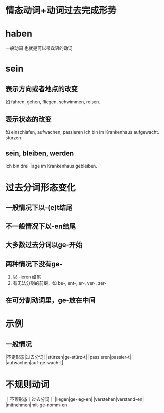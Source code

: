 # 情态动词+动词过去完成形势
# haben
一般动词 也就是可以带宾语的动词
# sein
## 表示方向或者地点的改变
如 fahren, gehen, fliegen, schwimmen, reisen.

## 表示状态的改变
如 einschlafen, aufwachen, passieren
Ich bin im Krankenhaus aufgewacht.
stürzen

## sein, bleiben, werden
Ich bin drei Tage im Krankenhaus gebleiben.

# 过去分词形态变化
## 一般情况下以-(e)t结尾

## 不一般情况下以-en结尾

## 大多数过去分词以ge-开始

## 两种情况下没有ge-
1. 以 -ieren 结尾
2. 有无法分割的前缀，如 be-, ent-, er-, ver-, zer-
## 在可分割动词里，ge-放在中间

# 示例
## 一般情况
|不定形态|过去分词|
|stürzen|ge-stürz-t|
|passieren|passier-t|
|aufwachen|auf-ge-wach-t|

# 不规则动词
｜不顶形态｜过去分词｜
|liegen|ge-leg-en|
|verstehen|verstand-en|
|mitnehmen|mit-ge-nomm-en
